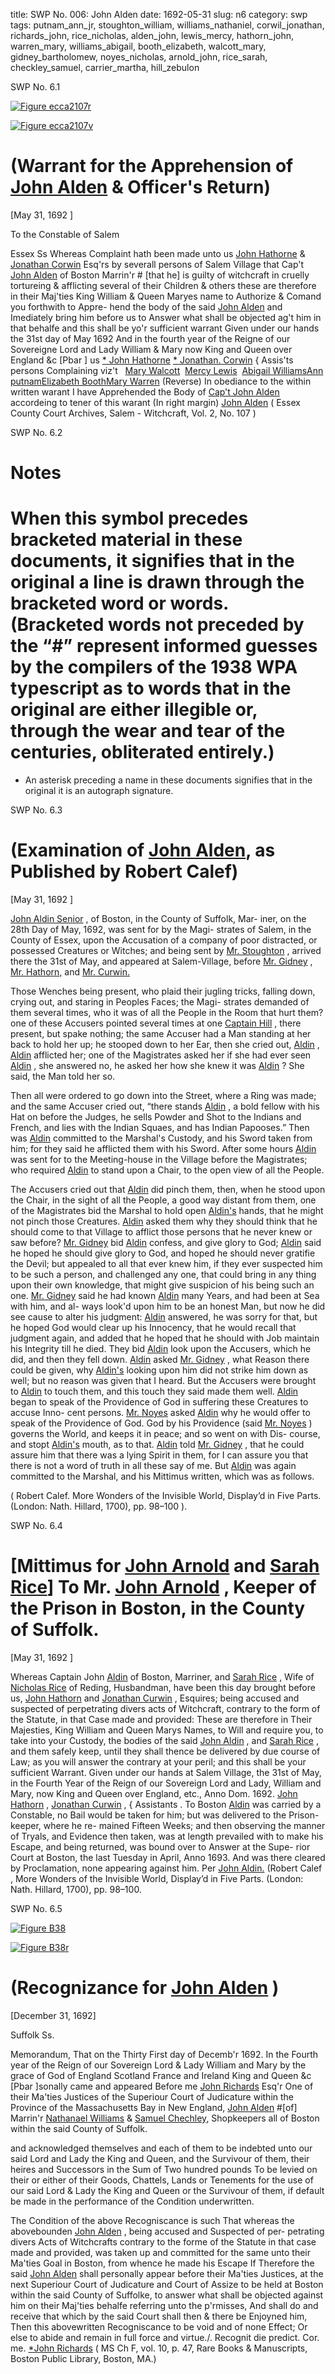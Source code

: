 title: SWP No. 006: John Alden
date: 1692-05-31
slug: n6
category: swp
tags: putnam_ann_jr, stoughton_william, williams_nathaniel, corwil_jonathan, richards_john, rice_nicholas, alden_john, lewis_mercy, hathorn_john, warren_mary, williams_abigail, booth_elizabeth, walcott_mary, gidney_bartholomew, noyes_nicholas, arnold_john, rice_sarah, checkley_samuel, carrier_martha, hill_zebulon




<div markdown class="doc" id="n6.1">

<div class="doc_id">SWP No. 6.1</div>



<span markdown class="figure">[![Figure ecca2107r](archives/ecca/thumb/ecca2107r.jpg)](archives/ecca/large/ecca2107r.jpg)</span>



<span markdown class="figure">[![Figure ecca2107v](archives/ecca/thumb/ecca2107v.jpg)](archives/ecca/large/ecca2107v.jpg)</span>


# (Warrant for the Apprehension of [John Alden](/tag/alden_john.html) & Officer's Return)

[May 31, 1692 ]

To the Constable of Salem 

Essex Ss Whereas Complaint hath been made unto us [John Hathorne](/tag/hathorn_john.html) & [Jonathan Corwin](/tag/corwil_jonathan.html) Esq'rs by severall persons of Salem Village  that Cap't [John Alden](/tag/alden_john.html) of Boston Marrin'r # [that he] is guilty of witchcraft in cruelly tortureing & afflicting several of their  Children  & others these are therefore in their Maj'ties King William  & Queen Maryes name to Authorize & Comand you forthwith to Appre-  hend the body of the said [John Alden](/tag/alden_john.html) and Imediately bring him  before us to Answer what shall be objected ag't him in that behalfe  and this shall be yo'r sufficient warrant Given under our hands the  31st day of May 1692  And in the fourth year of the Reigne of our  Sovereigne Lord and Lady William & Mary now King and Queen  over England &c
[Pbar ] us [* John Hathorne](/tag/hathorn_john.html)  [* Jonathan. Corwin](/tag/corwil_jonathan.html) {  Assis'ts  persons Complaining viz't   [Mary Walcott](/tag/walcott_mary.html)  [Mercy Lewis](/tag/lewis_mercy.html)  [Abigail Williams](/tag/williams_abigail.html)[Ann putnam](/tag/putnam_ann_jr.html)[Elizabeth Booth](/tag/booth_elizabeth.html)[Mary Warren](/tag/warren_mary.html) (Reverse) In obediance to the within written warant I have Apprehended the Body of [Cap't John Alden](/tag/alden_john.html) accordeing to tener of  this warant (In right margin) [John Alden](/tag/alden_john.html)  ( Essex County Court Archives, Salem - Witchcraft, Vol. 2, No. 107 )

</div>



<div markdown class="doc" id="n6.2">

<div class="doc_id">SWP No. 6.2</div>


# Notes

# When this symbol precedes bracketed material in these documents, it signifies that in the  original a line is drawn through the bracketed word or words. (Bracketed words not  preceded by the “#” represent informed guesses by the compilers of the 1938 WPA  typescript as to words that in the original are either illegible or, through the wear and  tear of the centuries, obliterated entirely.)

* An asterisk preceding a name in these documents signifies that in the original it is an  autograph signature.


</div>



<div markdown class="doc" id="n6.3">

<div class="doc_id">SWP No. 6.3</div>


# (Examination of [John Alden](/tag/alden_john.html), as Published by Robert Calef)

[May 31, 1692 ]

[John Aldin Senior](/tag/alden_john.html) , of Boston, in the County of Suffolk, Mar-  iner, on the 28th Day of May, 1692, was sent for by the Magi-  strates of Salem, in the County of Essex, upon the Accusation of a  company of poor distracted, or possessed Creatures or Witches;  and being sent by [Mr. Stoughton](/tag/stoughton_william.html) , arrived there the 31st of May,  and appeared at Salem-Village, before [Mr. Gidney](/tag/gidney_bartholomew.html) , [Mr. Hathorn,](/tag/hathorn_john.html)  and [Mr. Curwin.](/tag/corwil_jonathan.html)

Those Wenches being present, who plaid their jugling tricks,  falling down, crying out, and staring in Peoples Faces; the Magi-  strates demanded of them several times, who it was of all the People  in the Room that hurt them? one of these Accusers pointed several  times at one [Captain Hill](/tag/hill_zebulon.html) , there present, but spake nothing; the  same Accuser had a Man standing at her back to hold her up; he  stooped down to her Ear, then she cried out, [Aldin](/tag/alden_john.html) , [Aldin](/tag/alden_john.html) afflicted  her; one of the Magistrates asked her if she had ever seen [Aldin](/tag/alden_john.html) ,  she answered no, he asked her how she knew it was [Aldin](/tag/alden_john.html) ? She  said, the Man told her so.

Then all were ordered to go down into the Street, where a Ring  was made; and the same Accuser cried out, “there stands [Aldin](/tag/alden_john.html) , a  bold fellow with his Hat on before the Judges, he sells Powder and  Shot to the Indians and French, and lies with the Indian Squaes,  and has Indian Papooses.” Then was [Aldin](/tag/alden_john.html) committed to the Marshal's  Custody, and his Sword taken from him; for they said he afflicted  them with his Sword. After some hours [Aldin](/tag/alden_john.html) was sent for to the  Meeting-house in the Village before the Magistrates; who required  [Aldin](/tag/alden_john.html) to stand upon a Chair, to the open view of all the People.

The Accusers cried out that [Aldin](/tag/alden_john.html) did pinch them, then, when  he stood upon the Chair, in the sight of all the People, a good way  distant from them, one of the Magistrates bid the Marshal to hold  open [Aldin's](/tag/alden_john.html) hands, that he might not pinch those Creatures. [Aldin](/tag/alden_john.html)  asked them why they should think that he should come to that  Village to afflict those persons that he never knew or saw before?  [Mr. Gidney](/tag/gidney_bartholomew.html) bid [Aldin](/tag/alden_john.html) confess, and give glory to God; [Aldin](/tag/alden_john.html) said  he hoped he should give glory to God, and hoped he should never  gratifie the Devil; but appealed to all that ever knew him, if they  ever suspected him to be such a person, and challenged any one,  that could bring in any thing upon their own knowledge, that might  give suspicion of his being such an one. [Mr. Gidney](/tag/gidney_bartholomew.html) said he had  known [Aldin](/tag/alden_john.html) many Years, and had been at Sea with him, and al-  ways look'd upon him to be an honest Man, but now he did see cause  to alter his judgment: [Aldin](/tag/alden_john.html) answered, he was sorry for that, but  he hoped God would clear up his Innocency, that he would recall  that judgment again, and added that he hoped that he should with  Job maintain his Integrity till he died. They bid [Aldin](/tag/alden_john.html) look upon  the Accusers, which he did, and then they fell down. [Aldin](/tag/alden_john.html) asked  [Mr. Gidney](/tag/gidney_bartholomew.html) , what Reason there could be given, why [Aldin's](/tag/alden_john.html) looking  upon him  did not strike him  down as well; but no reason was given  that I heard. But the Accusers were brought to [Aldin](/tag/alden_john.html) to touch them,  and this touch they said made them well. [Aldin](/tag/alden_john.html) began to speak of  the Providence of God in suffering these Creatures to accuse Inno-  cent persons. [Mr. Noyes](/tag/noyes_nicholas.html) asked [Aldin](/tag/alden_john.html) why he would offer to speak of  the Providence of God. God by his Providence (said [Mr. Noyes](/tag/noyes_nicholas.html) )  governs the World, and keeps it in peace; and so went on with Dis-  course, and stopt [Aldin's](/tag/alden_john.html) mouth, as to that. [Aldin](/tag/alden_john.html) told [Mr. Gidney](/tag/gidney_bartholomew.html) ,  that he could assure him that there was a lying Spirit in them, for I  can assure you that there is not a word of truth in all these say of  me. But [Aldin](/tag/alden_john.html) was again committed to the Marshal, and his Mittimus  written, which was as follows.

( Robert Calef. More Wonders of the Invisible World, Display’d in Five Parts. (London: Nath. Hillard, 1700), pp. 98–100 ).


</div>



<div markdown class="doc" id="n6.4">

<div class="doc_id">SWP No. 6.4</div>


# [Mittimus for [John Arnold](/tag/arnold_john.html) and [Sarah Rice](/tag/rice_sarah.html)]  To Mr. [John Arnold](/tag/arnold_john.html) , Keeper of the Prison in Boston, in the County  of Suffolk.

[May 31, 1692 ]

Whereas Captain John [Aldin](/tag/alden_john.html) of Boston, Marriner, and [Sarah Rice](/tag/rice_sarah.html) ,  Wife of [Nicholas Rice](/tag/rice_nicholas.html) of Reding, Husbandman, have been this day  brought before us, [John Hathorn](/tag/hathorn_john.html) and [Jonathan Curwin](/tag/corwil_jonathan.html) , Esquires;   being accused and suspected of perpetrating divers acts of Witchcraft,  contrary to the form of the Statute, in that Case made and provided:  These are therefore in Their Majesties, King William and Queen Marys  Names, to Will and require you, to take into your Custody, the  bodies of the said [John Aldin](/tag/alden_john.html) , and [Sarah Rice](/tag/rice_sarah.html) , and them safely keep,  until they shall thence be delivered by due course of Law; as you will  answer the contrary at your peril; and this shall be your sufficient  Warrant. Given under our hands at Salem Village, the 31st of May,  in the Fourth Year of the Reign of our Sovereign Lord and Lady,  William and Mary, now King and Queen over England, etc., Anno  Dom. 1692.
[John Hathorn](/tag/hathorn_john.html) ,  [Jonathan Curwin](/tag/corwil_jonathan.html) , {  Assistants . To Boston [Aldin](/tag/alden_john.html) was carried by a Constable, no Bail would be  taken for him; but was delivered to the Prison-keeper, where he re-  mained Fifteen Weeks; and then observing the manner of Tryals,  and Evidence then taken, was at length prevailed with to make his  Escape, and being returned, was bound over to Answer at the Supe-  rior Court at Boston, the last Tuesday in April, Anno 1693. And  was there cleared by Proclamation, none appearing against him. Per  [John Aldin.](/tag/alden_john.html) (Robert Calef , More Wonders of the Invisible World, Display’d in Five Parts. (London: Nath. Hillard, 1700), pp. 98–100.

</div>



<div markdown class="doc" id="n6.5">

<div class="doc_id">SWP No. 6.5</div>



<span markdown class="figure">[![Figure B38](archives/BPL/gifs/B38.gif)](archives/BPL/LARGE/B38.jpg)</span>



<span markdown class="figure">[![Figure B38r](archives/BPL/gifs/B38A.gif)](archives/BPL/LARGE/B38A.jpg)</span>


# (Recognizance for [John Alden](/tag/alden_john.html) )

[December 31, 1692]

Suffolk Ss. 

Memorandum, That on the Thirty First day of Decemb'r 1692.  In the Fourth year of the Reign of our Sovereign Lord & Lady  William and Mary by the grace of God of England Scotland France  and Ireland King and Queen &c [Pbar ]sonally came and appeared Before  me [John Richards](/tag/richards_john.html) Esq'r One of their Ma'ties Justices of the Superiour  Court of Judicature within the Province of the Massachusetts Bay in  New England, [John Alden](/tag/alden_john.html) #[of] Marrin'r [Nathanael Williams](/tag/williams_nathaniel.html) &   [Samuel Chechley](/tag/checkley_samuel.html), Shopkeepers all of Boston within the said County  of Suffolk.

and acknowledged themselves and each of them to be  indebted unto our said Lord and Lady the King and Queen, and the  Survivour of them, their heires and Successors in the Sum of Two  hundred pounds To be levied on their or either of their Goods,  Chattels, Lands or Tenements for the use of our said Lord & Lady  the King and Queen or the Survivour of them, if default be made  in the performance of the Condition underwritten.

The Condition of the above Recogniscance is such That whereas  the abovebounden [John Alden](/tag/alden_john.html) , being accused and Suspected of per-  petrating divers Acts of Witchcrafts contrary to the forme of the  Statute in that case made and provided, was taken up and committed  for the same unto their Ma'ties Goal in Boston, from whence he  made his Escape If Therefore the said [John Alden](/tag/alden_john.html) shall personally  appear before their Ma'ties Justices, at the next Superiour Court of  Judicature and Court of Assize to be held at Boston within the said  County of Suffolke, to answer what shall be objected against him on  their Maj'ties behalfe referring unto the p'rmisses, And shall do and  receive that which by the said Court shall then & there be Enjoyned  him, Then this abovewritten Recogniscance to be void and of none  Effect; Or else to abide and remain in full force and virtue./.
Recognit die predict.   Cor. me.   [*John Richards](/tag/richards_john.html) ( MS Ch F, vol. 10, p. 47, Rare Books & Manuscripts, Boston Public Library, Boston, MA.)

</div>

